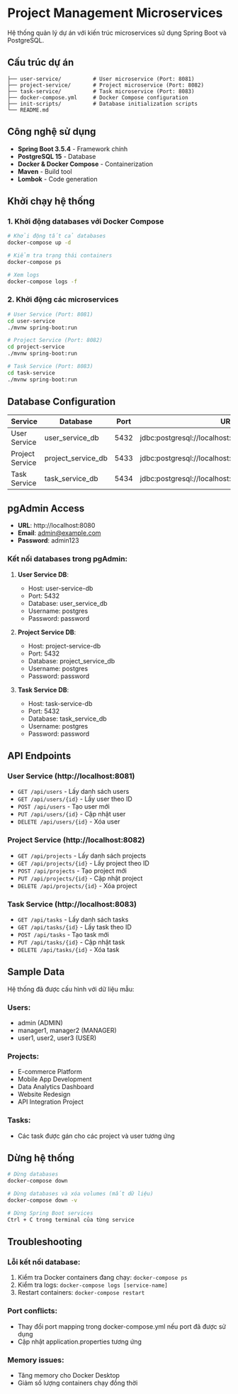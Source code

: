 # Project Management Microservices

Hệ thống quản lý dự án với kiến trúc microservices sử dụng Spring Boot và PostgreSQL.

## Cấu trúc dự án

```
├── user-service/          # User microservice (Port: 8081)
├── project-service/       # Project microservice (Port: 8082)  
├── task-service/          # Task microservice (Port: 8083)
├── docker-compose.yml     # Docker Compose configuration
├── init-scripts/          # Database initialization scripts
└── README.md
```

## Công nghệ sử dụng

- **Spring Boot 3.5.4** - Framework chính
- **PostgreSQL 15** - Database
- **Docker & Docker Compose** - Containerization
- **Maven** - Build tool
- **Lombok** - Code generation

## Khởi chạy hệ thống

### 1. Khởi động databases với Docker Compose

```bash
# Khởi động tất cả databases
docker-compose up -d

# Kiểm tra trạng thái containers
docker-compose ps

# Xem logs
docker-compose logs -f
```

### 2. Khởi động các microservices

```bash
# User Service (Port: 8081)
cd user-service
./mvnw spring-boot:run

# Project Service (Port: 8082) 
cd project-service
./mvnw spring-boot:run

# Task Service (Port: 8083)
cd task-service
./mvnw spring-boot:run
```

## Database Configuration

| Service | Database | Port | URL |
|---------|----------|------|-----|
| User Service | user_service_db | 5432 | jdbc:postgresql://localhost:5432/user_service_db |
| Project Service | project_service_db | 5433 | jdbc:postgresql://localhost:5433/project_service_db |
| Task Service | task_service_db | 5434 | jdbc:postgresql://localhost:5434/task_service_db |

## pgAdmin Access

- **URL**: http://localhost:8080
- **Email**: admin@example.com
- **Password**: admin123

### Kết nối databases trong pgAdmin:

1. **User Service DB**:
   - Host: user-service-db
   - Port: 5432
   - Database: user_service_db
   - Username: postgres
   - Password: password

2. **Project Service DB**:
   - Host: project-service-db
   - Port: 5432
   - Database: project_service_db
   - Username: postgres
   - Password: password

3. **Task Service DB**:
   - Host: task-service-db
   - Port: 5432
   - Database: task_service_db
   - Username: postgres
   - Password: password

## API Endpoints

### User Service (http://localhost:8081)
- `GET /api/users` - Lấy danh sách users
- `GET /api/users/{id}` - Lấy user theo ID
- `POST /api/users` - Tạo user mới
- `PUT /api/users/{id}` - Cập nhật user
- `DELETE /api/users/{id}` - Xóa user

### Project Service (http://localhost:8082)
- `GET /api/projects` - Lấy danh sách projects
- `GET /api/projects/{id}` - Lấy project theo ID
- `POST /api/projects` - Tạo project mới
- `PUT /api/projects/{id}` - Cập nhật project
- `DELETE /api/projects/{id}` - Xóa project

### Task Service (http://localhost:8083)
- `GET /api/tasks` - Lấy danh sách tasks
- `GET /api/tasks/{id}` - Lấy task theo ID
- `POST /api/tasks` - Tạo task mới
- `PUT /api/tasks/{id}` - Cập nhật task
- `DELETE /api/tasks/{id}` - Xóa task

## Sample Data

Hệ thống đã được cấu hình với dữ liệu mẫu:

### Users:
- admin (ADMIN)
- manager1, manager2 (MANAGER)
- user1, user2, user3 (USER)

### Projects:
- E-commerce Platform
- Mobile App Development
- Data Analytics Dashboard
- Website Redesign
- API Integration Project

### Tasks:
- Các task được gán cho các project và user tương ứng

## Dừng hệ thống

```bash
# Dừng databases
docker-compose down

# Dừng databases và xóa volumes (mất dữ liệu)
docker-compose down -v

# Dừng Spring Boot services
Ctrl + C trong terminal của từng service
```

## Troubleshooting

### Lỗi kết nối database:
1. Kiểm tra Docker containers đang chạy: `docker-compose ps`
2. Kiểm tra logs: `docker-compose logs [service-name]`
3. Restart containers: `docker-compose restart`

### Port conflicts:
- Thay đổi port mapping trong docker-compose.yml nếu port đã được sử dụng
- Cập nhật application.properties tương ứng

### Memory issues:
- Tăng memory cho Docker Desktop
- Giảm số lượng containers chạy đồng thời